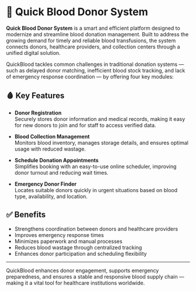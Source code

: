 # 🔴 Quick Blood Donor System

**Quick Blood Donor System** is a smart and efficient platform designed to modernize and streamline blood donation management. Built to address the growing demand for timely and reliable blood transfusions, the system connects donors, healthcare providers, and collection centers through a unified digital solution.

QuickBlood tackles common challenges in traditional donation systems — such as delayed donor matching, inefficient blood stock tracking, and lack of emergency response coordination — by offering four key modules:

## 🩸 Key Features

- **Donor Registration**  
  Securely stores donor information and medical records, making it easy for new donors to join and for staff to access verified data.

- **Blood Collection Management**  
  Monitors blood inventory, manages storage details, and ensures optimal usage with reduced wastage.

- **Schedule Donation Appointments**  
  Simplifies booking with an easy-to-use online scheduler, improving donor turnout and reducing wait times.

- **Emergency Donor Finder**  
  Locates suitable donors quickly in urgent situations based on blood type, availability, and location.

## ✅ Benefits

- Strengthens coordination between donors and healthcare providers  
- Improves emergency response times  
- Minimizes paperwork and manual processes  
- Reduces blood wastage through centralized tracking 
- Enhances donor participation and scheduling flexibility  

---

QuickBlood enhances donor engagement, supports emergency preparedness, and ensures a stable and responsive blood supply chain — making it a vital tool for healthcare institutions worldwide.

